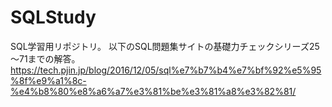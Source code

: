 # SQLStudy
SQL学習用リポジトリ。
以下のSQL問題集サイトの基礎力チェックシリーズ25～71までの解答。
https://tech.pjin.jp/blog/2016/12/05/sql%e7%b7%b4%e7%bf%92%e5%95%8f%e9%a1%8c-%e4%b8%80%e8%a6%a7%e3%81%be%e3%81%a8%e3%82%81/